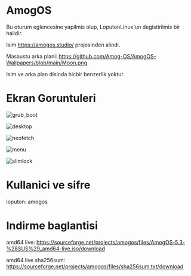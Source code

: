 # AmogOS

Bu oturum eglencesine yapilmis olup, LoputonLinux'un degistirilmis bir halidir.

Isim https://amogos.studio/ projesinden alindi.

Masaustu arka plani: https://github.com/Amog-OS/AmogOS-Wallpapers/blob/main/Moon.png

Isim ve arka plan disinda hicbir benzerlik yoktur.

# Ekran Goruntuleri

![grub_boot](https://user-images.githubusercontent.com/105305285/179355875-aa424ce9-86e8-4894-8845-9a1476fefaa9.png)

![desktop](https://user-images.githubusercontent.com/105305285/179355882-c6072e19-0294-4413-9975-3ef093e6464b.png)

![neofetch](https://user-images.githubusercontent.com/105305285/179355884-abbc9c17-ba42-409c-ae28-0b9e1cda1ca4.png)

![menu](https://user-images.githubusercontent.com/105305285/179355887-903d8dcd-868b-47f7-93b8-97e1da7b7634.png)

![slimlock](https://user-images.githubusercontent.com/105305285/179355889-ab28fa9c-81b9-4489-8b0d-93da00f1539a.png)

# Kullanici ve sifre

loputon: amogos

# Indirme baglantisi

amd64 live: https://sourceforge.net/projects/amogos/files/AmogOS-5.3-%28SUS%29_amd64-live.iso/download

amd64 live sha256sum: https://sourceforge.net/projects/amogos/files/sha256sum.txt/download
